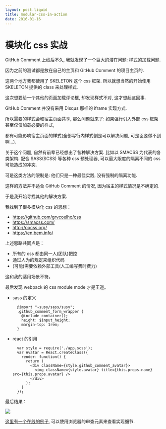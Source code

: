 ```yaml
---
layout: post.liquid
title: modular-css-in-action
date: 2016-01-16
---
```


# 模块化 css 实战

GitHub Comment 上线后不久, 我就发现了一个巨大的潜在问题: 样式的加载问题.

因为之前的测试都是放在自己的主页和 GitHub Comment 的项目主页的.

这两个地方我都使用了 SKELETON 这个 css 框架. 所以就想当然的开始使用 SKELETON 提供的 class 来处理样式.

这次想要给一个其他的页面加载评论框, 却发现样式不对, 这才想起这回事.

GitHub Comment 并没有采用 Disqus 那样的 iframe 实现方式.

所以需要的样式会和宿主页面共享, 那么问题就来了: 如果强行引入外部 css 框架甚至仅仅加载必要的样式,

都有可能影响宿主页面的样式(全部写行内样式倒是可以解决问题, 可是臣妾做不到啊...).

关于这个问题, 自然有前辈已经想出了各种解决方案. 比如以 SMACSS 为代表的各类架构.
配合 SASS(SCSS) 等各种 css 预处理器, 可以最大限度的隔离不同的 css 可能造成的冲突.

可是这类方法的限制是: 他们只是一种最佳实践, 没有强制的隔离功能.

这样的方法并不适合 GitHub Comment 的情况, 因为宿主的样式情况是不确定的.

于是我开始寻找其他的解决方案.

我找到了很多模块化 css 的思想：

- https://github.com/grvcoelho/css
- https://smacss.com/
- http://oocss.org/
- https://en.bem.info/

上述思路共同点是：

- 所有的 css 都由同一人(团队)把控
- 通过人为的规定来组织代码
- (可能)需要依赖外部工具(人工编写费时费力)

这和我的适用场景不符。

最后发现 webpack 的 css module mode 才是王道。

- sass 的定义

        @import "~susy/sass/susy";
        .github_comment_form_wrapper {
          @include container();
          height: $input_height;
          margin-top: 1rem;
        }

- react 的引用

        var style = require('./app.scss');
        var Avatar = React.createClass({
          render: function() {
            return (
              <div className={style.github_comment_avatar}>
                <img className={style.avatar} title={this.props.name} src={this.props.avatar} />
              </div>
            );
          }
        });

最后结果：

![](http://www.songofcode.com/sliders/assets/images/opensource-times/react-modular-css.png)

[这里有一个在线的例子](http://www.songofcode.com/how-to-learn-emacs-chinese-edition/), 可以使用浏览器的审查元素来查看实现细节.
